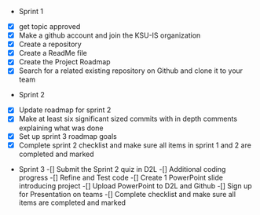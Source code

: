- Sprint 1
- [x] get  topic approved
- [x] Make a github account and join the KSU-IS organization
- [x] Create a repository
- [x] Create a ReadMe file
- [x] Create the Project Roadmap
- [x] Search for a related existing repository on Github and clone it to your team
- Sprint 2
- [x] Update roadmap for sprint 2
- [x] Make at least six significant sized commits with in depth comments explaining what was done
- [x] Set up sprint 3 roadmap goals
- [x] Complete sprint 2 checklist and make sure all items in sprint 1 and 2 are completed and marked
- Sprint 3
-[] Submit the Sprint 2 quiz in D2L
-[] Additional coding progress
-[] Refine and Test code
-[] Create 1 PowerPoint slide introducing project
-[] Upload PowerPoint to D2L and Github
-[] Sign up for Presentation on teams
-[] Complete checklist and make sure all items are completed and marked